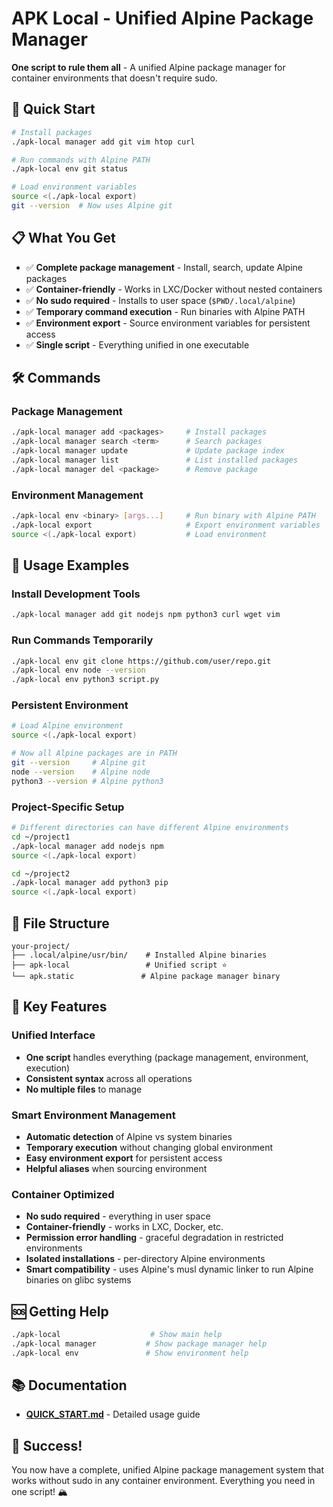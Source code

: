 # APK Local - Unified Alpine Package Manager

**One script to rule them all** - A unified Alpine package manager for container environments that doesn't require sudo.

## 🚀 Quick Start

```bash
# Install packages
./apk-local manager add git vim htop curl

# Run commands with Alpine PATH
./apk-local env git status

# Load environment variables
source <(./apk-local export)
git --version  # Now uses Alpine git
```

## 📋 What You Get

- ✅ **Complete package management** - Install, search, update Alpine packages
- ✅ **Container-friendly** - Works in LXC/Docker without nested containers  
- ✅ **No sudo required** - Installs to user space (`$PWD/.local/alpine`)
- ✅ **Temporary command execution** - Run binaries with Alpine PATH
- ✅ **Environment export** - Source environment variables for persistent access
- ✅ **Single script** - Everything unified in one executable

## 🛠️ Commands

### Package Management
```bash
./apk-local manager add <packages>     # Install packages
./apk-local manager search <term>      # Search packages  
./apk-local manager update             # Update package index
./apk-local manager list               # List installed packages
./apk-local manager del <package>      # Remove package
```

### Environment Management
```bash
./apk-local env <binary> [args...]     # Run binary with Alpine PATH
./apk-local export                     # Export environment variables
source <(./apk-local export)           # Load environment
```

## 📖 Usage Examples

### Install Development Tools
```bash
./apk-local manager add git nodejs npm python3 curl wget vim
```

### Run Commands Temporarily
```bash
./apk-local env git clone https://github.com/user/repo.git
./apk-local env node --version
./apk-local env python3 script.py
```

### Persistent Environment
```bash
# Load Alpine environment
source <(./apk-local export)

# Now all Alpine packages are in PATH
git --version     # Alpine git
node --version    # Alpine node
python3 --version # Alpine python3
```

### Project-Specific Setup
```bash
# Different directories can have different Alpine environments
cd ~/project1
./apk-local manager add nodejs npm
source <(./apk-local export)

cd ~/project2
./apk-local manager add python3 pip
source <(./apk-local export)
```

## 📁 File Structure

```
your-project/
├── .local/alpine/usr/bin/    # Installed Alpine binaries
├── apk-local                 # Unified script ⭐
└── apk.static               # Alpine package manager binary
```

## 🎯 Key Features

### Unified Interface
- **One script** handles everything (package management, environment, execution)
- **Consistent syntax** across all operations
- **No multiple files** to manage

### Smart Environment Management  
- **Automatic detection** of Alpine vs system binaries
- **Temporary execution** without changing global environment
- **Easy environment export** for persistent access
- **Helpful aliases** when sourcing environment

### Container Optimized
- **No sudo required** - everything in user space
- **Container-friendly** - works in LXC, Docker, etc.
- **Permission error handling** - graceful degradation in restricted environments
- **Isolated installations** - per-directory Alpine environments
- **Smart compatibility** - uses Alpine's musl dynamic linker to run Alpine binaries on glibc systems

## 🆘 Getting Help

```bash
./apk-local                    # Show main help
./apk-local manager           # Show package manager help  
./apk-local env               # Show environment help
```

## 📚 Documentation

- **[QUICK_START.md](QUICK_START.md)** - Detailed usage guide

## 🎉 Success!

You now have a complete, unified Alpine package management system that works without sudo in any container environment. Everything you need in one script! 🏔️